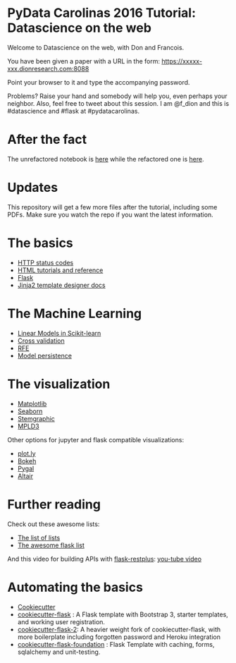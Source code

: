 # PyData Carolinas 2016 Tutorial: Datascience on the web

Welcome to Datascience on the web, with Don and Francois.

You have been given a paper with a URL in the form: https://xxxxx-xxx.dionresearch.com:8088

Point your browser to it and type the accompanying password.

Problems? Raise your hand and somebody will help you, even perhaps your neighbor. Also, feel free to tweet about this
 session. I am @f_dion and this is #datascience and #flask at #pydatacarolinas.

# After the fact

The unrefactored notebook is [here](https://github.com/fdion/pydata/blob/master/notebooks/PyData.ipynb) while the refactored one is [here](https://github.com/fdion/pydata/blob/master/notebooks/PyData-Refactored.ipynb).

# Updates

This repository will get a few more files after the tutorial, including some PDFs. Make sure you watch the repo if you want the latest information.

# The basics

- [HTTP status codes](https://en.wikipedia.org/wiki/List_of_HTTP_status_codes)
- [HTML tutorials and reference](https://developer.mozilla.org/en-US/docs/Web/HTML)
- [Flask](http://flask.pocoo.org/)
- [Jinja2 template designer docs](http://jinja.pocoo.org/docs/dev/templates/)

# The Machine Learning

 - [Linear Models in Scikit-learn](http://scikit-learn.org/stable/modules/linear_model.html)
 - [Cross validation](http://scikit-learn.org/stable/modules/cross_validation.html)
 - [RFE](http://scikit-learn.org/stable/modules/feature_selection.html#rfe)
 - [Model persistence](http://scikit-learn.org/stable/modules/model_persistence.html)

# The visualization

 - [Matplotlib](http://matplotlib.org/)
 - [Seaborn](https://github.com/mwaskom/seaborn)
 - [Stemgraphic](https://github.com/fdion/stemgraphic)
 - [MPLD3](http://mpld3.github.io/)
 
 Other options for jupyter and flask compatible visualizations:
 - [plot.ly](http://plot.ly)
 - [Bokeh](http://bokeh.pydata.org/en/latest/)
 - [Pygal](http://www.pygal.org/en/stable/)
 - [Altair](https://pypi.python.org/pypi/altair/1.0.0)

# Further reading

Check out these awesome lists:
 - [The list of lists](https://github.com/sindresorhus/awesome)
 - [The awesome flask list](https://github.com/humiaozuzu/awesome-flask)
 
 And this video for building APIs with [flask-restplus](http://flask-restplus.readthedocs.io/en/stable/): [you-tube video](https://www.youtube.com/watch?v=hV2ccg4mw_Q&feature=youtu.be)

# Automating the basics

 - [Cookiecutter](https://github.com/audreyr/cookiecutter)
 - [cookiecutter-flask](https://github.com/sloria/cookiecutter-flask) : A Flask template with Bootstrap 3, starter templates, and working user registration.
 - [cookiecutter-flask-2](https://github.com/wdm0006/cookiecutter-flask): A heavier weight fork of cookiecutter-flask, with more boilerplate including forgotten password and Heroku integration
 - [cookiecutter-flask-foundation](https://github.com/JackStouffer/cookiecutter-Flask-Foundation) : Flask Template with caching, forms, sqlalchemy and unit-testing.
